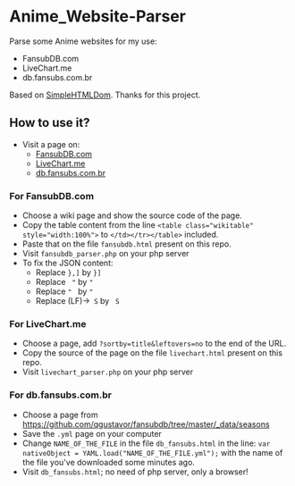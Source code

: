 # Anime_Website-Parser

Parse some Anime websites for my use:
 * FansubDB.com
 * LiveChart.me
 * db.fansubs.com.br

Based on [SimpleHTMLDom](https://sourceforge.net/projects/simplehtmldom/). Thanks for this project.

## How to use it?

 - Visit a page on:
   - [FansubDB.com](https://fansubdb.com) 
   - [LiveChart.me](https://www.livechart.me)
   - [db.fansubs.com.br](https://db.fansubs.com.br)
 
 ### For FansubDB.com
 
  - Choose a wiki page and show the source code of the page.
  - Copy the table content from the line `<table class="wikitable" style="width:100%">` to `</td></tr></table>` included.
  - Paste that on the file `fansubdb.html` present on this repo.
  - Visit `fansubdb_parser.php` on your php server
  - To fix the JSON content:
     - Replace `},]` by `}]`
     - Replace ` "` by `"`
     - Replace `" ` by `"`
     - Replace (LF)->` S`  by ` S`
 
 ### For LiveChart.me
 
  - Choose a page, add `?sortby=title&leftovers=no` to the end of the URL.
  - Copy the source of the page on the file `livechart.html` present on this repo.
  - Visit `livechart_parser.php` on your php server
  
  ### For db.fansubs.com.br
  
   - Choose a page from https://github.com/qgustavor/fansubdb/tree/master/_data/seasons
   - Save the `.yml` page on your computer
   - Change `NAME_OF_THE_FILE` in the file `db_fansubs.html` in the line: `var nativeObject = YAML.load("NAME_OF_THE_FILE.yml");` with the name of the file you've downloaded some minutes ago.
   - Visit `db_fansubs.html`; no need of php server, only a browser!
